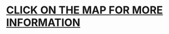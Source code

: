 <!DOCTYPE html>
<html>
<body background='https://user-images.githubusercontent.com/104397298/165589610-03dee0b4-13cb-4d74-aad4-16be82784e74.png'>
  <h1><a href="https://xd.adobe.com/view/a83a15f3-19fb-4083-bfb1-d18708079ea3-fd69/screen/959734da-8f37-4ba5-a4d8-008614ee7214">CLICK ON THE MAP FOR MORE INFORMATION</a></h1>





</body>
</html>
